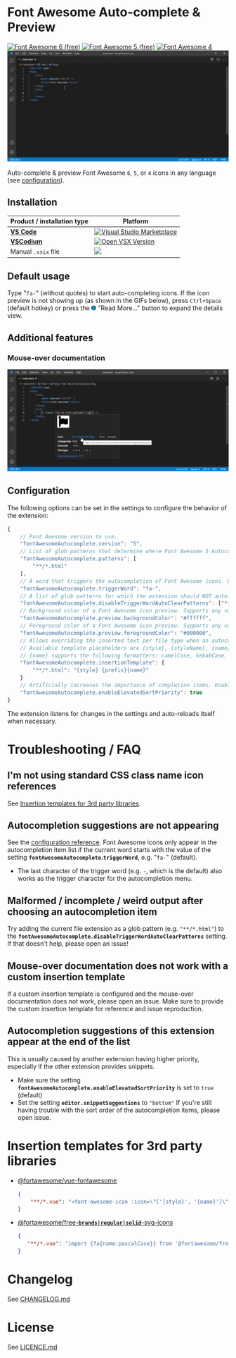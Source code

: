 # Font Awesome Auto-complete & Preview

[![Font Awesome 6 (free)](https://img.shields.io/badge/Font%20Awesome%206%20(free)-6.0.0-%23ffd43b)](https://fontawesome.com/v6.0/) [![Font Awesome 5 (free)](https://img.shields.io/badge/Font%20Awesome%205%20(free)-5.15.4-%23339af0)](https://fontawesome.com) [![Font Awesome 4](https://img.shields.io/badge/Font%20Awesome%204-4.7.0-%231d9d74)](https://fontawesome.com/v4.7.0/)
![](media/video/demo-autocomplete.gif)

Auto-complete & preview Font Awesome `6`, `5`, or `4` icons in any language (see [configuration](#configuration)).

## Installation
| Product / installation type | Platform |
|-----------------------|----------------------|
|[**VS Code**](https://code.visualstudio.com/)|[![Visual Studio Marketplace](https://img.shields.io/visual-studio-marketplace/v/Janne252.fontawesome-autocomplete?label=Visual%20Studio%20Marketplace)](https://marketplace.visualstudio.com/items?itemName=Janne252.fontawesome-autocomplete)|
|[**VSCodium**](https://vscodium.com/)|[![Open VSX Version](https://img.shields.io/open-vsx/v/janne252/fontawesome-autocomplete?label=Open%20VSX%20Registry)](https://open-vsx.org/extension/Janne252/fontawesome-autocomplete)|
|Manual `.vsix` file|[![](https://img.shields.io/github/v/release/Janne252/vscode-fontawesome-auto-complete?label=Releases%20on%20GitHub)](https://github.com/Janne252/vscode-fontawesome-auto-complete/releases)|


## Default usage
Type "`fa-`" (without quotes) to start auto-completing icons. If the icon preview is not showing up (as shown in the GIFs below), press `Ctrl+Space` (default hotkey) or press the ![](image/vscode-gui-read-more.png) "Read More..." button to expand the details view.

## Additional features

### Mouse-over documentation
![](media/image/demo-hover.png)

## Configuration
The following options can be set in the settings to configure the behavior of the extension:
```javascript
{
    // Font Awesome version to use.
    "fontAwesomeAutocomplete.version": "5",
    // List of glob patterns that determine where Font Awesome 5 Autocomplete will provide suggestions.
    "fontAwesomeAutocomplete.patterns": [
        "**/*.html"
    ],
    // A word that triggers the autocompletion of Font Awesome icons. Last character of the trigger word is also the trigger character for autocompletion menu.
    "fontAwesomeAutocomplete.triggerWord": "fa-",
    // A list of glob patterns for which the extension should NOT auto-remove the trigger word when a font class name is inserted from the autocompletion list.
    "fontAwesomeAutocomplete.disableTriggerWordAutoClearPatterns": ["**/*.html"],
    // Background color of a Font Awesome icon preview. Supports any valid CSS color.
    "fontAwesomeAutocomplete.preview.backgroundColor": "#ffffff",
    // Foreground color of a Font Awesome icon preview. Supports any valid CSS color.
    "fontAwesomeAutocomplete.preview.foregroundColor": "#000000",
    // Allows overriding the inserted text per file type when an autocompletion item is selected. 
    // Available template placeholders are {style}, {styleName}, {name}, and {prefix}. 
    // {name} supports the following formatters: camelCase, kebabCase, pascalCase, and snakeCase. Usage: {name:formatter}, e.g. {name:camelCase}
    "fontAwesomeAutocomplete.insertionTemplate": {
        "**/*.html": "{style} {prefix}{name}"
    }
    // Artificially increases the importance of completion items. Enabled by default as FontAwesome Autocomplete extension only provides suggestions based on the triggerWord setting.
    "fontAwesomeAutocomplete.enableElevatedSortPriority": true
}
```
The extension listens for changes in the settings and auto-reloads itself when necessary. 

# Troubleshooting / FAQ
## I'm not using standard CSS class name icon references
See [Insertion templates for 3rd party libraries](#insertion-templates-for-3rd-party-libraries).

## Autocompletion suggestions are not appearing
See the [configuration reference](#configuration).
Font Awesome icons only appear in the autocompletion item list if the current word starts with the value of the setting **`fontAwesomeAutocomplete`.`triggerWord`**, e.g. "`fa-`" (default).
   - The last character of the trigger word (e.g. `-`, which is the default) also works as the trigger character for the autocompletion menu.

## Malformed / incomplete / weird output after choosing an autocompletion item
Try adding the current file extension as a glob pattern (e.g. `"**/*.html"`) to the **`fontAwesomeAutocomplete.disableTriggerWordAutoClearPatterns`** setting. If that doesn't help, please open an issue!

## Mouse-over documentation does not work with a custom insertion template
If a custom insertion template is configured and the mouse-over documentation does not work, please open an issue. Make sure to provide the custom insertion template for reference and issue reproduction.

## Autocompletion suggestions of this extension appear at the end of the list
This is usually caused by another extension having higher priority, especially if the other extension provides snippets.
- Make sure the setting **`fontAwesomeAutocomplete.enableElevatedSortPriority`** is set to `true` (default)
- Set the setting **`editor.snippetSuggestions`** to `"bottom"`
If you're still having trouble with the sort order of the autocompletion items, please open issue. 

# Insertion templates for 3rd party libraries
-  [@fortawesome/vue-fontawesome](https://github.com/FortAwesome/vue-fontawesome)
    ```json
    {
        "**/*.vue": "<font-awesome-icon :icon=\"['{style}', '{name}']\" />"
    }
    ```
-  [@fortawesome/free-**`brands|regular|solid`**-svg-icons](https://github.com/FortAwesome/Font-Awesome)
    ```json
   {
       "**/*.vue": "import {fa{name:pascalCase}} from '@fortawesome/free-{styleName}-svg-icons';"
   }
    ```

# Changelog
See [CHANGELOG.md](CHANGELOG.md)

# License
See [LICENCE.md](LICENCE.md)
 